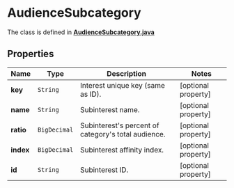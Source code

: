 

# AudienceSubcategory

The class is defined in **[AudienceSubcategory.java](../../src/main/java/org/openapitools/model/AudienceSubcategory.java)**

## Properties

Name | Type | Description | Notes
------------ | ------------- | ------------- | -------------
**key** | `String` | Interest unique key (same as ID). |  [optional property]
**name** | `String` | Subinterest name. |  [optional property]
**ratio** | `BigDecimal` | Subinterest&#39;s percent of category&#39;s total audience. |  [optional property]
**index** | `BigDecimal` | Subinterest affinity index. |  [optional property]
**id** | `String` | Subinterest ID. |  [optional property]







